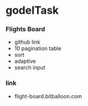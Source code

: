 # godelTask
### Flights Board

* github link
* 10 pagination table
* sort
* adaptive
* search input

### link
* flight-board.bitballoon.com

